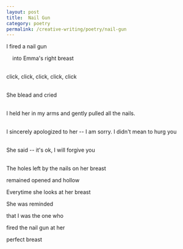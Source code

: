 ```yaml
---
layout: post
title:  Nail Gun
category: poetry
permalink: /creative-writing/poetry/nail-gun
---
```


I fired a nail gun

&nbsp;&nbsp;&nbsp;&nbsp;into Emma's right breast
<br /><br />

click, click, click, click, click
<br /><br />

She blead and cried
<br /><br />

I held her in my arms
and gently pulled all the nails.
<br /><br />

I sincerely apologized to her
-- I am sorry. I didn't mean to hurg you
<br /><br />

She said -- it's ok, I will forgive you
<br /><br />

The holes left by the nails on her breast

remained opened and hollow

Everytime she looks at her breast

She was reminded

that I was the one who

fired the nail gun at her

perfect breast
<br /><br />